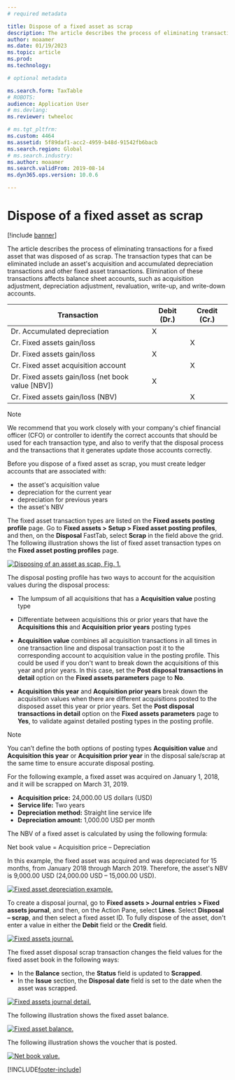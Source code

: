 ```yaml
---
# required metadata

title: Dispose of a fixed asset as scrap
description: The article describes the process of eliminating transactions for a fixed asset that was disposed of as scrap.
author: moaamer
ms.date: 01/19/2023
ms.topic: article
ms.prod: 
ms.technology: 

# optional metadata

ms.search.form: TaxTable
# ROBOTS: 
audience: Application User
# ms.devlang: 
ms.reviewer: twheeloc

# ms.tgt_pltfrm: 
ms.custom: 4464
ms.assetid: 5f89daf1-acc2-4959-b48d-91542fb6bacb
ms.search.region: Global
# ms.search.industry: 
ms.author: moaamer
ms.search.validFrom: 2019-08-14
ms.dyn365.ops.version: 10.0.6

---
```


# Dispose of a fixed asset as scrap

[!include [banner](../includes/banner.md)]

The article describes the process of eliminating transactions for a fixed asset that was disposed of as scrap. The transaction types that can be eliminated include an asset's acquisition and accumulated depreciation transactions and other fixed asset transactions. Elimination of these transactions affects balance sheet accounts, such as acquisition adjustment, depreciation adjustment, revaluation, write-up, and write-down accounts.

| Transaction                                         | Debit (Dr.) | Credit (Cr.) |
|-----------------------------------------------------|-------------|--------------|
| Dr. Accumulated depreciation                        | X           |              |
| Cr. Fixed assets gain/loss                          |             | X            |
| Dr. Fixed assets gain/loss                          | X           |              |
| Cr. Fixed asset acquisition account                 |             | X            |
| Dr. Fixed assets gain/loss (net book value \[NBV\]) | X           |              |
| Cr. Fixed assets gain/loss (NBV)                    |             | X            |

> [!NOTE]
> We recommend that you work closely with your company's chief financial officer (CFO) or controller to identify the correct accounts that should be used for each transaction type, and also to verify that the disposal process and the transactions that it generates update those accounts correctly.

Before you dispose of a fixed asset as scrap, you must create ledger accounts that are associated with:
 - the asset's acquisition value 
 - depreciation for the current year 
 - depreciation for previous years 
 - the asset's NBV 

The fixed asset transaction types are listed on the **Fixed assets posting profile** page. Go to **Fixed assets \> Setup \> Fixed asset posting profiles**, and then, on the **Disposal** FastTab, select **Scrap** in the field above the grid. The following illustration shows the list of fixed asset transaction types on the **Fixed asset posting profiles** page.


[![Disposing of an asset as scap, Fig. 1.](./media/Fixed_asset_Disposal_scrap_scenario_1.png)](./media/Fixed_asset_Disposal_scrap_scenario_1.png)

The disposal posting profile has two ways to account for the acquisition values during the disposal process:
 - The lumpsum of all acquisitions that has a **Acquisition value** posting type
 - Differentiate between acquisitions this or prior years that have the **Acquisitions this** and **Acquisition prior years** posting types

-	**Acquisition value** combines all acquisition transactions in all times in one transaction line and disposal transaction post it to the corresponding account to acquisition value in the posting profile. This could be used if you don't want to break down the acquisitions of this year and prior years. In this case, set the **Post disposal transactions in detail** option on the **Fixed assets parameters** page to **No**.  
-	**Acquisition this year** and **Acquisition prior years** break down the acquisition values when there are different acquisitions posted to the disposed asset this year or prior years. Set the **Post disposal transactions in detail** option on the **Fixed assets parameters** page to **Yes**, to validate against detailed posting types in the posting profile.

> [!NOTE]
>You can’t define the both options of posting types **Acquisition value** and **Acquisition this year** or **Acquisition prior year** in the disposal sale/scrap at the same time to ensure accurate disposal posting. 

For the following example, a fixed asset was acquired on January 1, 2018, and it will be scrapped on March 31, 2019.

- **Acquisition price:** 24,000.00 US dollars (USD)
- **Service life:** Two years
- **Depreciation method:** Straight line service life
- **Depreciation amount:** 1,000.00 USD per month

The NBV of a fixed asset is calculated by using the following formula:

Net book value = Acquisition price – Depreciation

In this example, the fixed asset was acquired and was depreciated for 15 months, from January 2018 through March 2019. Therefore, the asset's NBV is 9,000.00 USD (24,000.00 USD – 15,000.00 USD).

[![Fixed asset depreciation example.](./media/Fixed_asset_Disposal_scrap_scenario_2.png)](./media/Fixed_asset_Disposal_scrap_scenario_2.png)


To create a disposal journal, go to **Fixed assets \> Journal entries \> Fixed assets journal**, and then, on the Action Pane, select **Lines**. Select **Disposal – scrap**, and then select a fixed asset ID. To fully dispose of the asset, don't enter a value in either the **Debit** field or the **Credit** field.

[![Fixed assets journal.](./media/Fixed_asset_Disposal_scrap_scenario_3.png)](./media/Fixed_asset_Disposal_scrap_scenario_3.png)

The fixed asset disposal scrap transaction changes the field values for the fixed asset book in the following ways:

- In the **Balance** section, the **Status** field is updated to **Scrapped**.
- In the **Issue** section, the **Disposal date** field is set to the date when the asset was scrapped.

[![Fixed assets journal detail.](./media/Fixed_asset_Disposal_scrap_scenario_4.png)](./media/Fixed_asset_Disposal_scrap_scenario_4.png)

The following illustration shows the fixed asset balance.

[![Fixed asset balance.](./media/Fixed_asset_Disposal_scrap_scenario_5.png)](./media/Fixed_asset_Disposal_scrap_scenario_5.png)

The following illustration shows the voucher that is posted.

[![Net book value.](./media/Fixed_asset_Disposal_scrap_scenario_6.png)](./media/Fixed_asset_Disposal_scrap_scenario_6.png)


[!INCLUDE[footer-include](../../includes/footer-banner.md)]
